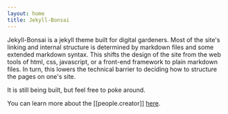 ```yaml
---
layout: home
title: Jekyll-Bonsai
---
```


Jekyll-Bonsai is a jekyll theme built for digital gardeners. Most of the site's linking and internal structure is determined by markdown files and some extended markdown syntax. This shifts the design of the site from the web tools of html, css, javascript, or a front-end framework to plain markdown files. In turn, this lowers the technical barrier to deciding how to structure the pages on one's site.

It is still being built, but feel free to poke around.

You can learn more about the [[people.creator]] [here](https://manunam.me).
